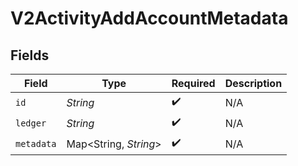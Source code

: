 # V2ActivityAddAccountMetadata


## Fields

| Field                  | Type                   | Required               | Description            |
| ---------------------- | ---------------------- | ---------------------- | ---------------------- |
| `id`                   | *String*               | :heavy_check_mark:     | N/A                    |
| `ledger`               | *String*               | :heavy_check_mark:     | N/A                    |
| `metadata`             | Map\<String, *String*> | :heavy_check_mark:     | N/A                    |